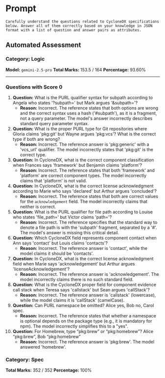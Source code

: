 # Prompt

```
Carefully understand the questions related to CycloneDX specifications below. Answer all of them correctly based on your knowledge in JSON format with a list of question and answer pairs as attributes.
```

## Automated Assessment

### Category: Logic

**Model:** `gemini-2.5-pro`
**Total Marks:** 153.5 / 164
**Percentage:** 93.60%

---

### Questions with Score 0

1.  **Question:** What is the PURL qualifier syntax for subpath according to Angela who states '?subpath=' but Mark argues '&subpath='?
    - **Reason:** Incorrect. The reference states that both options are wrong and the correct syntax uses a hash ('#subpath'), as it is a fragment, not a query parameter. The model's answer incorrectly describes standard query parameter syntax.
2.  **Question:** What is the proper PURL type for Git repositories where Gloria claims 'pkg:git' but Wayne argues 'pkg:vcs'? What is the correct type if both are wrong?
    - **Reason:** Incorrect. The reference answer is 'pkg:generic' with a 'vcs_url' qualifier. The model incorrectly states that 'pkg:git' is the correct type.
3.  **Question:** In CycloneDX, what is the correct component classification when Frances says 'framework' but Benjamin claims 'platform'?
    - **Reason:** Incorrect. The reference states that both 'framework' and 'platform' are correct component types. The model incorrectly claims that 'platform' is not valid.
4.  **Question:** In CycloneDX, what is the correct license acknowledgment according to Marie who says 'declared' but Arthur argues 'concluded'?
    - **Reason:** Incorrect. The reference states that both are correct values for the `acknowledgement` field. The model incorrectly claims that neither is correct.
5.  **Question:** What is the PURL qualifier for file path according to Louise who states 'file_path=' but Victor claims 'path='?
    - **Reason:** Incorrect. The reference specifies that the standard way to denote a file path is with the 'subpath' fragment, separated by a '#'. The model's answer is missing this critical detail.
6.  **Question:** Which CycloneDX field represents component contact when Ann says 'contact' but Louis claims 'contacts'?
    - **Reason:** Incorrect. The reference answer is 'contact', while the model claims it should be 'contacts'.
7.  **Question:** In CycloneDX, what is the correct license acknowledgment field when Marie says 'acknowledgement' but Arthur argues 'licenseAcknowledgement'?
    - **Reason:** Incorrect. The reference answer is 'acknowledgement'. The model incorrectly claims there is no such standard field.
8.  **Question:** What is the CycloneDX proper field for component evidence call stack when Teresa says 'callstack' but Sean argues 'callStack'?
    - **Reason:** Incorrect. The reference answer is 'callstack' (lowercase), while the model claims it is 'callStack' (camelCase).
9.  **Question:** Can PURL namespace be omitted? Alice yes, Bob no, Carol spec.
    - **Reason:** Incorrect. The reference states that whether a namespace is optional depends on the package type (e.g., it is mandatory for npm). The model incorrectly simplifies this to a "yes".
10. **Question:** For Homebrew, type “pkg:brew” or “pkg:homebrew”? Alice “pkg:brew”, Bob “pkg:homebrew”
    - **Reason:** Incorrect. The reference answer is 'pkg:brew'. The model answered 'homebrew'.

### Category: Spec

**Total Marks:** 352 / 352
**Percentage:** 100%
